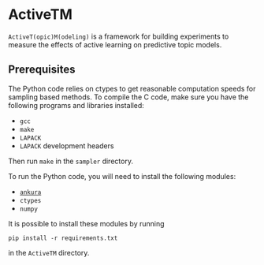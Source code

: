 # ActiveTM

`ActiveT(opic)M(odeling)` is a framework for building experiments to measure the
effects of active learning on predictive topic models.

## Prerequisites

The Python code relies on ctypes to get reasonable computation speeds for
sampling based methods.  To compile the C code, make sure you have the following
programs and libraries installed:

* `gcc`
* `make`
* `LAPACK`
* `LAPACK` development headers

Then run `make` in the `sampler` directory.

To run the Python code, you will need to install the following modules:

* [`ankura`](https://github.com/jlund3/ankura)
* `ctypes`
* `numpy`

It is possible to install these modules by running

```
pip install -r requirements.txt
```

in the `ActiveTM` directory.
